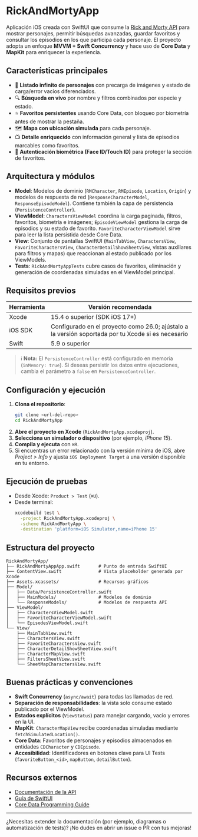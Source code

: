# RickAndMortyApp

Aplicación iOS creada con SwiftUI que consume la [Rick and Morty API](https://rickandmortyapi.com/) para mostrar personajes, permitir búsquedas avanzadas, guardar favoritos y consultar los episodios en los que participa cada personaje. El proyecto adopta un enfoque **MVVM + Swift Concurrency** y hace uso de **Core Data** y **MapKit** para enriquecer la experiencia.

## Características principales
- 📱 **Listado infinito de personajes** con precarga de imágenes y estado de carga/error vacíos diferenciados.
- 🔍 **Búsqueda en vivo** por nombre y filtros combinados por especie y estado.
- ⭐ **Favoritos persistentes** usando Core Data, con bloqueo por biometría antes de mostrar la pestaña.
- 🗺️ **Mapa con ubicación simulada** para cada personaje.
- 📺 **Detalle enriquecido** con información general y lista de episodios marcables como favoritos.
- 🔐 **Autenticación biométrica (Face ID/Touch ID)** para proteger la sección de favoritos.

## Arquitectura y módulos
- **Model**: Modelos de dominio (`RMCharacter`, `RMEpisode`, `Location`, `Origin`) y modelos de respuesta de red (`ResponseCharacterModel`, `ResponseEpisodeModel`). Contiene también la capa de persistencia (`PersistenceController`).
- **ViewModel**: `CharactersViewModel` coordina la carga paginada, filtros, favoritos, biometría e imágenes; `EpisodeViewModel` gestiona la carga de episodios y su estado de favorito. `FavoriteCharacterViewModel` sirve para leer la lista persistida desde Core Data.
- **View**: Conjunto de pantallas SwiftUI (`MainTabView`, `CharactersView`, `FavoriteCharactersView`, `CharacterDetailShowSheetView`, vistas auxiliares para filtros y mapas) que reaccionan al estado publicado por los ViewModels.
- **Tests**: `RickAndMortyAppTests` cubre casos de favoritos, eliminación y generación de coordenadas simuladas en el ViewModel principal.

## Requisitos previos
| Herramienta | Versión recomendada |
|-------------|---------------------|
| Xcode       | 15.4 o superior (SDK iOS 17+) |
| iOS SDK     | Configurado en el proyecto como 26.0; ajústalo a la versión soportada por tu Xcode si es necesario |
| Swift       | 5.9 o superior |

> ℹ️ **Nota:** El `PersistenceController` está configurado en memoria (`inMemory: true`). Si deseas persistir los datos entre ejecuciones, cambia el parámetro a `false` en `PersistenceController`.

## Configuración y ejecución
1. **Clona el repositorio**:
   ```bash
   git clone <url-del-repo>
   cd RickAndMortyApp
   ```
2. **Abre el proyecto en Xcode** (`RickAndMortyApp.xcodeproj`).
3. **Selecciona un simulador o dispositivo** (por ejemplo, *iPhone 15*).
4. **Compila y ejecuta** con `⌘R`.
5. Si encuentras un error relacionado con la versión mínima de iOS, abre *Project > Info* y ajusta `iOS Deployment Target` a una versión disponible en tu entorno.

## Ejecución de pruebas
- Desde Xcode: `Product > Test` (`⌘U`).
- Desde terminal:
  ```bash
  xcodebuild test \
    -project RickAndMortyApp.xcodeproj \
    -scheme RickAndMortyApp \
    -destination 'platform=iOS Simulator,name=iPhone 15'
  ```

## Estructura del proyecto
```
RickAndMortyApp/
├── RickAndMortyAppApp.swift       # Punto de entrada SwiftUI
├── ContentView.swift              # Vista placeholder generada por Xcode
├── Assets.xcassets/               # Recursos gráficos
├── Model/
│   ├── Data/PersistenceController.swift
│   ├── MainModels/                # Modelos de dominio
│   └── ResponseModels/            # Modelos de respuesta API
├── ViewModel/
│   ├── CharactersViewModel.swift
│   ├── FavoriteCharacterViewModel.swift
│   └── EpisodesViewModel.swift
└── View/
    ├── MainTabView.swift
    ├── CharactersView.swift
    ├── FavoriteCharactersView.swift
    ├── CharacterDetailShowSheetView.swift
    ├── CharacterMapView.swift
    ├── FiltersSheetView.swift
    └── SheetMapCharactersView.swift
```

## Buenas prácticas y convenciones
- **Swift Concurrency** (`async/await`) para todas las llamadas de red.
- **Separación de responsabilidades**: la vista solo consume estado publicado por el ViewModel.
- **Estados explícitos** (`ViewStatus`) para manejar cargando, vacío y errores en la UI.
- **MapKit**: `CharacterMapView` recibe coordenadas simuladas mediante `fetchSimulatedLocation()`.
- **Core Data**: Favoritos de personajes y episodios almacenados en entidades `CDCharacter` y `CDEpisode`.
- **Accesibilidad**: Identificadores en botones clave para UI Tests (`favoriteButton_<id>`, `mapButton`, `detailButton`).

## Recursos externos
- [Documentación de la API](https://rickandmortyapi.com/documentation)
- [Guía de SwiftUI](https://developer.apple.com/tutorials/swiftui)
- [Core Data Programming Guide](https://developer.apple.com/library/archive/documentation/Cocoa/Conceptual/CoreData/)

---
¿Necesitas extender la documentación (por ejemplo, diagramas o automatización de tests)? ¡No dudes en abrir un issue o PR con tus mejoras!
